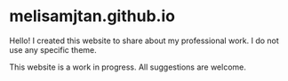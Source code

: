 # melisamjtan.github.io

Hello! I created this website to share about my professional work. I do not use any specific theme.

This website is a work in progress. All suggestions are welcome.
